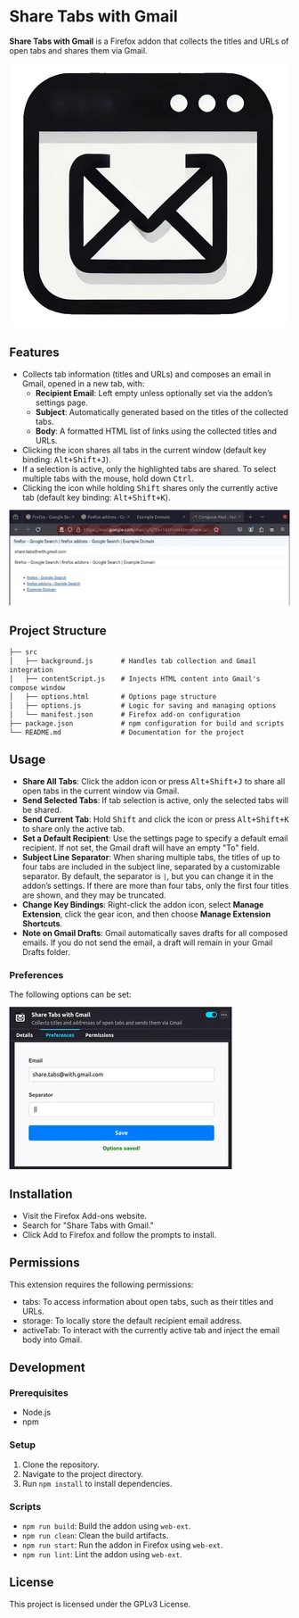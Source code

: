 # Share Tabs with Gmail

**Share Tabs with Gmail** is a Firefox addon that collects the titles and URLs of open tabs and shares them via Gmail.

![Addon Icon](assets/icons/icon.png "Addon Icon")

## Features

- Collects tab information (titles and URLs) and composes an email in Gmail, opened in a new tab, with:
  - **Recipient Email**: Left empty unless optionally set via the addon’s settings page.
  - **Subject**: Automatically generated based on the titles of the collected tabs.
  - **Body**: A formatted HTML list of links using the collected titles and URLs.
- Clicking the icon shares all tabs in the current window (default key binding: <kbd>Alt+Shift+J</kbd>).
- If a selection is active, only the highlighted tabs are shared. To select multiple tabs with the mouse, hold down <kbd>Ctrl</kbd>.
- Clicking the icon while holding <kbd>Shift</kbd> shares only the currently active tab (default key binding: <kbd>Alt+Shift+K</kbd>).

![Example](assets/images/example.webp "Example")

## Project Structure

```
├── src
│   ├── background.js       # Handles tab collection and Gmail integration
│   ├── contentScript.js    # Injects HTML content into Gmail's compose window
│   ├── options.html        # Options page structure
│   ├── options.js          # Logic for saving and managing options
│   └── manifest.json       # Firefox add-on configuration
├── package.json            # npm configuration for build and scripts
└── README.md               # Documentation for the project
```

## Usage

- **Share All Tabs**: Click the addon icon or press <kbd>Alt+Shift+J</kbd> to share all open tabs in the current window via Gmail.
- **Send Selected Tabs**: If tab selection is active, only the selected tabs will be shared.
- **Send Current Tab**: Hold <kbd>Shift</kbd> and click the icon or press <kbd>Alt+Shift+K</kbd> to share only the active tab.
- **Set a Default Recipient**: Use the settings page to specify a default email recipient. If not set, the Gmail draft will have an empty "To" field.
- **Subject Line Separator**: When sharing multiple tabs, the titles of up to four tabs are included in the subject line, separated by a customizable separator. By default, the separator is ` | `, but you can change it in the addon’s settings. If there are more than four tabs, only the first four titles are shown, and they may be truncated.
- **Change Key Bindings**: Right-click the addon icon, select **Manage Extension**, click the gear icon, and then choose **Manage Extension Shortcuts**.
- **Note on Gmail Drafts**: Gmail automatically saves drafts for all composed emails. If you do not send the email, a draft will remain in your Gmail Drafts folder.

### Preferences

The following options can be set:

![Preferences](assets/images/options-page.webp "Preferences")

## Installation

- Visit the Firefox Add-ons website.
- Search for "Share Tabs with Gmail."
- Click Add to Firefox and follow the prompts to install.

## Permissions

This extension requires the following permissions:

- tabs: To access information about open tabs, such as their titles and URLs.
- storage: To locally store the default recipient email address.
- activeTab: To interact with the currently active tab and inject the email body into Gmail.

## Development

### Prerequisites

- Node.js
- npm

### Setup

1. Clone the repository.
2. Navigate to the project directory.
3. Run `npm install` to install dependencies.

### Scripts

- `npm run build`: Build the addon using `web-ext`.
- `npm run clean`: Clean the build artifacts.
- `npm run start`: Run the addon in Firefox using `web-ext`.
- `npm run lint`: Lint the addon using `web-ext`.

## License

This project is licensed under the GPLv3 License.
